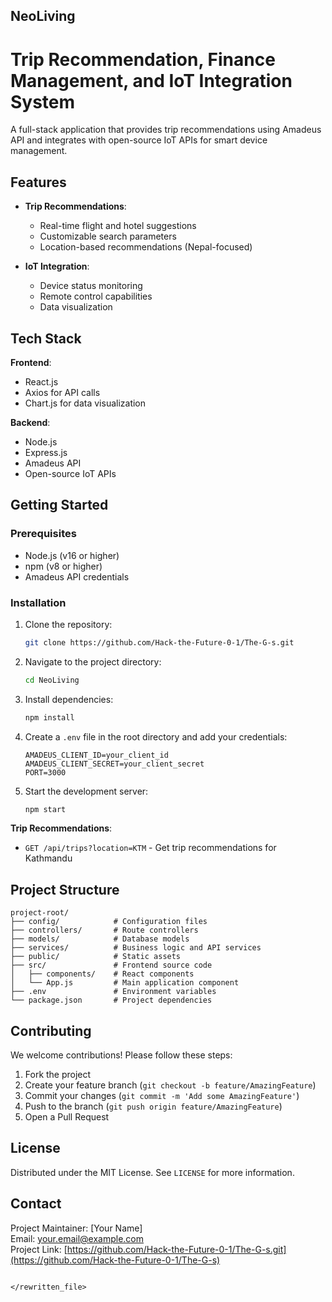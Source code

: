 ## NeoLiving
# Trip Recommendation, Finance Management,  and IoT Integration System

A full-stack application that provides trip recommendations using Amadeus API and integrates with open-source IoT APIs for smart device management.

## Features

- **Trip Recommendations**:
  - Real-time flight and hotel suggestions
  - Customizable search parameters
  - Location-based recommendations (Nepal-focused)
  
- **IoT Integration**:
  - Device status monitoring
  - Remote control capabilities
  - Data visualization

## Tech Stack

**Frontend**:
- React.js
- Axios for API calls
- Chart.js for data visualization

**Backend**:
- Node.js
- Express.js
- Amadeus API
- Open-source IoT APIs

## Getting Started

### Prerequisites

- Node.js (v16 or higher)
- npm (v8 or higher)
- Amadeus API credentials

### Installation

1. Clone the repository:
   ```bash
   git clone https://github.com/Hack-the-Future-0-1/The-G-s.git
   ```

2. Navigate to the project directory:
   ```bash
   cd NeoLiving
   ```

3. Install dependencies:
   ```bash
   npm install
   ```

4. Create a `.env` file in the root directory and add your credentials:
   ```env
   AMADEUS_CLIENT_ID=your_client_id
   AMADEUS_CLIENT_SECRET=your_client_secret
   PORT=3000
   ```

5. Start the development server:
   ```bash
   npm start
   ```

**Trip Recommendations**:
- `GET /api/trips?location=KTM` - Get trip recommendations for Kathmandu


## Project Structure

```
project-root/
├── config/            # Configuration files
├── controllers/       # Route controllers
├── models/            # Database models   
├── services/          # Business logic and API services
├── public/            # Static assets
├── src/               # Frontend source code
│   ├── components/    # React components
│   └── App.js         # Main application component
├── .env               # Environment variables
└── package.json       # Project dependencies
```

## Contributing

We welcome contributions! Please follow these steps:

1. Fork the project
2. Create your feature branch (`git checkout -b feature/AmazingFeature`)
3. Commit your changes (`git commit -m 'Add some AmazingFeature'`)
4. Push to the branch (`git push origin feature/AmazingFeature`)
5. Open a Pull Request

## License

Distributed under the MIT License. See `LICENSE` for more information.

## Contact

Project Maintainer: [Your Name]  
Email: your.email@example.com  
Project Link: [https://github.com/Hack-the-Future-0-1/The-G-s.git](https://github.com/Hack-the-Future-0-1/The-G-s)
```

</rewritten_file>
